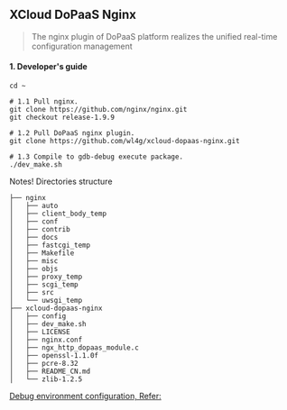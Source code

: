 ## XCloud DoPaaS Nginx
> The nginx plugin of DoPaaS platform realizes the unified real-time configuration management


#### 1. Developer's guide
```
cd ~

# 1.1 Pull nginx.
git clone https://github.com/nginx/nginx.git
git checkout release-1.9.9

# 1.2 Pull DoPaaS nginx plugin.
git clone https://github.com/wl4g/xcloud-dopaas-nginx.git

# 1.3 Compile to gdb-debug execute package.
./dev_make.sh
```

Notes! Directories structure
```
├── nginx
│   ├── auto
│   ├── client_body_temp
│   ├── conf
│   ├── contrib
│   ├── docs
│   ├── fastcgi_temp
│   ├── Makefile
│   ├── misc
│   ├── objs
│   ├── proxy_temp
│   ├── scgi_temp
│   ├── src
│   └── uwsgi_temp
├── xcloud-dopaas-nginx
│   ├── config
│   ├── dev_make.sh
│   ├── LICENSE
│   ├── nginx.conf
│   ├── ngx_http_dopaas_module.c
│   ├── openssl-1.1.0f
│   ├── pcre-8.32
│   ├── README_CN.md
│   └── zlib-1.2.5
```


[Debug environment configuration, Refer:](https://bygeek.cn/2018/04/18/set-up-debugging-envirronment-about-nginx/)
